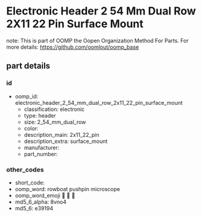 # Electronic Header 2 54 Mm Dual Row 2X11 22 Pin Surface Mount  

note: This is part of OOMP the Oopen Organization Method For Parts. For more details: https://github.com/oomlout/oomp_base

##  part details





### id
* oomp_id: electronic_header_2_54_mm_dual_row_2x11_22_pin_surface_mount
  * classification: electronic
  * type: header
  * size: 2_54_mm_dual_row
  * color: 
  * description_main: 2x11_22_pin
  * description_extra: surface_mount
  * manufacturer: 
  * part_number: 

### other_codes
* short_code: 
* oomp_word: rowboat pushpin microscope
* oomp_word_emoji :rowboat: :pushpin: :microscope:
* md5_6_alpha: 8vno4
* md5_6: e39194